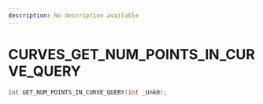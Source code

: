 ```yaml
---
description: No description available 
---
```


# CURVES\_GET_NUM_POINTS_IN_CURVE_QUERY

```cpp
int GET_NUM_POINTS_IN_CURVE_QUERY(int _Unk0);
```